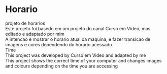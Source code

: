 # Horario
projeto de horarios
</br>
Este projeto foi basedo em um projeto do canal Curso em Video, mas editado e adaptado por mim
</br>
A intencao e mostrar o horario atual da maquina, e fazer transicao de imagens e cores dependendo do horario acessado
</br>
Time
</br>
This project was developed by Curso em Video and adapted by me
</br>
This project shows the correct time of your computer and changes images and colours depending on the time you are accessing
